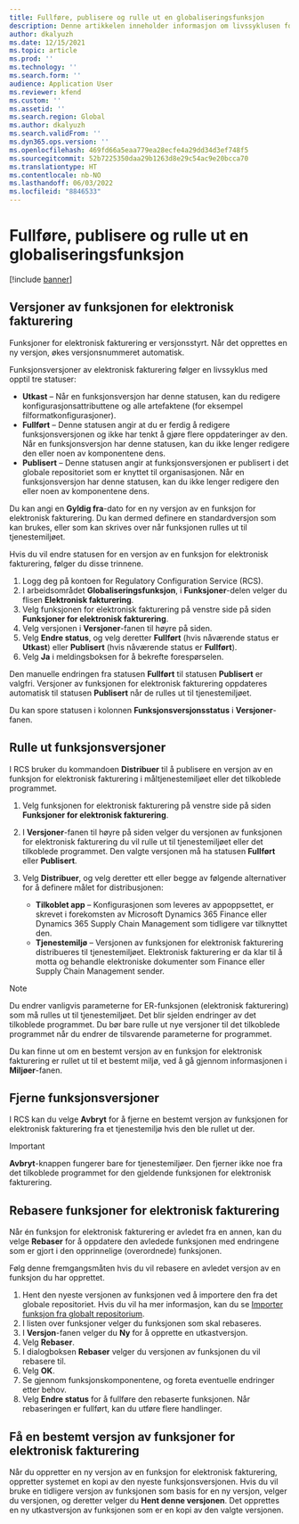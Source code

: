 ```yaml
---
title: Fullføre, publisere og rulle ut en globaliseringsfunksjon
description: Denne artikkelen inneholder informasjon om livssyklusen for globaliseringsfunksjoner.
author: dkalyuzh
ms.date: 12/15/2021
ms.topic: article
ms.prod: ''
ms.technology: ''
ms.search.form: ''
audience: Application User
ms.reviewer: kfend
ms.custom: ''
ms.assetid: ''
ms.search.region: Global
ms.author: dkalyuzh
ms.search.validFrom: ''
ms.dyn365.ops.version: ''
ms.openlocfilehash: 469fd66a5eaa779ea28ecfe4a29dd34d3ef748f5
ms.sourcegitcommit: 52b7225350daa29b1263d8e29c54ac9e20bcca70
ms.translationtype: HT
ms.contentlocale: nb-NO
ms.lasthandoff: 06/03/2022
ms.locfileid: "8846533"
---
```

# <a name="complete-publish-and-deploy-a-globalization-feature"></a>Fullføre, publisere og rulle ut en globaliseringsfunksjon

[!include [banner](../includes/banner.md)]

## <a name="electronic-invoicing-feature-versions"></a>Versjoner av funksjonen for elektronisk fakturering

Funksjoner for elektronisk fakturering er versjonsstyrt. Når det opprettes en ny versjon, økes versjonsnummeret automatisk.

Funksjonsversjoner av elektronisk fakturering følger en livssyklus med opptil tre statuser:

- **Utkast** – Når en funksjonsversjon har denne statusen, kan du redigere konfigurasjonsattributtene og alle artefaktene (for eksempel filformatkonfigurasjoner).
- **Fullført** – Denne statusen angir at du er ferdig å redigere funksjonsversjonen og ikke har tenkt å gjøre flere oppdateringer av den. Når en funksjonsversjon har denne statusen, kan du ikke lenger redigere den eller noen av komponentene dens.
- **Publisert** – Denne statusen angir at funksjonsversjonen er publisert i det globale repositoriet som er knyttet til organisasjonen. Når en funksjonsversjon har denne statusen, kan du ikke lenger redigere den eller noen av komponentene dens.

Du kan angi en **Gyldig fra**-dato for en ny versjon av en funksjon for elektronisk fakturering. Du kan dermed definere en standardversjon som kan brukes, eller som kan skrives over når funksjonen rulles ut til tjenestemiljøet.

Hvis du vil endre statusen for en versjon av en funksjon for elektronisk fakturering, følger du disse trinnene.

1. Logg deg på kontoen for Regulatory Configuration Service (RCS).
2. I arbeidsområdet **Globaliseringsfunksjon**, i **Funksjoner**-delen velger du flisen **Elektronisk fakturering**.
3. Velg funksjonen for elektronisk fakturering på venstre side på siden **Funksjoner for elektronisk fakturering**.
4. Velg versjonen i **Versjoner**-fanen til høyre på siden.
5. Velg **Endre status**, og velg deretter **Fullført** (hvis nåværende status er **Utkast**) eller **Publisert** (hvis nåværende status er **Fullført**).
6. Velg **Ja** i meldingsboksen for å bekrefte forespørselen.

Den manuelle endringen fra statusen **Fullført** til statusen **Publisert** er valgfri. Versjoner av funksjonen for elektronisk fakturering oppdateres automatisk til statusen **Publisert** når de rulles ut til tjenestemiljøet.

Du kan spore statusen i kolonnen **Funksjonsversjonsstatus** i **Versjoner**-fanen.

## <a name="deploy-feature-versions"></a>Rulle ut funksjonsversjoner

I RCS bruker du kommandoen **Distribuer** til å publisere en versjon av en funksjon for elektronisk fakturering i måltjenestemiljøet eller det tilkoblede programmet.

1. Velg funksjonen for elektronisk fakturering på venstre side på siden **Funksjoner for elektronisk fakturering**.
2. I **Versjoner**-fanen til høyre på siden velger du versjonen av funksjonen for elektronisk fakturering du vil rulle ut til tjenestemiljøet eller det tilkoblede programmet. Den valgte versjonen må ha statusen **Fullført** eller **Publisert**.
3. Velg **Distribuer**, og velg deretter ett eller begge av følgende alternativer for å definere målet for distribusjonen:

    - **Tilkoblet app** – Konfigurasjonen som leveres av appoppsettet, er skrevet i forekomsten av Microsoft Dynamics 365 Finance eller Dynamics 365 Supply Chain Management som tidligere var tilknyttet den.
    - **Tjenestemiljø** – Versjonen av funksjonen for elektronisk fakturering distribueres til tjenestemiljøet. Elektronisk fakturering er da klar til å motta og behandle elektroniske dokumenter som Finance eller Supply Chain Management sender.

> [!NOTE]
> Du endrer vanligvis parameterne for ER-funksjonen (elektronisk fakturering) som må rulles ut til tjenestemiljøet. Det blir sjelden endringer av det tilkoblede programmet. Du bør bare rulle ut nye versjoner til det tilkoblede programmet når du endrer de tilsvarende parameterne for programmet.

Du kan finne ut om en bestemt versjon av en funksjon for elektronisk fakturering er rullet ut til et bestemt miljø, ved å gå gjennom informasjonen i **Miljøer**-fanen.

## <a name="remove-feature-versions"></a>Fjerne funksjonsversjoner

I RCS kan du velge **Avbryt** for å fjerne en bestemt versjon av funksjonen for elektronisk fakturering fra et tjenestemiljø hvis den ble rullet ut der.

> [!IMPORTANT]
> **Avbryt**-knappen fungerer bare for tjenestemiljøer. Den fjerner ikke noe fra det tilkoblede programmet for den gjeldende funksjonen for elektronisk fakturering.

## <a name="rebase-electronic-invoicing-features"></a>Rebasere funksjoner for elektronisk fakturering

Når én funksjon for elektronisk fakturering er avledet fra en annen, kan du velge **Rebaser** for å oppdatere den avledede funksjonen med endringene som er gjort i den opprinnelige (overordnede) funksjonen.

Følg denne fremgangsmåten hvis du vil rebasere en avledet versjon av en funksjon du har opprettet.

1. Hent den nyeste versjonen av funksjonen ved å importere den fra det globale repositoriet. Hvis du vil ha mer informasjon, kan du se [Importer funksjon fra globalt repositorium](e-invoicing-import-feature-global-repository.md).
2. I listen over funksjoner velger du funksjonen som skal rebaseres.
3. I **Versjon**-fanen velger du **Ny** for å opprette en utkastversjon.
4. Velg **Rebaser**.
5. I dialogboksen **Rebaser** velger du versjonen av funksjonen du vil rebasere til.
6. Velg **OK**.
7. Se gjennom funksjonskomponentene, og foreta eventuelle endringer etter behov.
8. Velg **Endre status** for å fullføre den rebaserte funksjonen. Når rebaseringen er fullført, kan du utføre flere handlinger.

## <a name="get-a-specific-version-of-electronic-invoicing-features"></a>Få en bestemt versjon av funksjoner for elektronisk fakturering

Når du oppretter en ny versjon av en funksjon for elektronisk fakturering, oppretter systemet en kopi av den nyeste funksjonsversjonen. Hvis du vil bruke en tidligere versjon av funksjonen som basis for en ny versjon, velger du versjonen, og deretter velger du **Hent denne versjonen**. Det opprettes en ny utkastversjon av funksjonen som er en kopi av den valgte versjonen.
